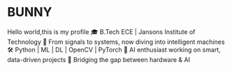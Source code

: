 # BUNNY
Hello world,this is my profile
🎓 B.Tech ECE | Jansons Institute of Technology
🧠 From signals to systems, now diving into intelligent machines
🛠️ Python | ML | DL | OpenCV | PyTorch
🤖 AI enthusiast working on smart, data-driven projects
🚀 Bridging the gap between hardware & AI




